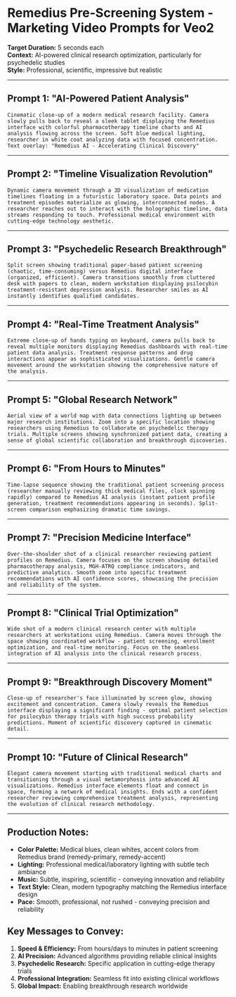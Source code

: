 # Remedius Pre-Screening System - Marketing Video Prompts for Veo2

**Target Duration:** 5 seconds each  
**Context:** AI-powered clinical research optimization, particularly for psychedelic studies  
**Style:** Professional, scientific, impressive but realistic  

---

## Prompt 1: "AI-Powered Patient Analysis"
```
Cinematic close-up of a modern medical research facility. Camera slowly pulls back to reveal a sleek tablet displaying the Remedius interface with colorful pharmacotherapy timeline charts and AI analysis flowing across the screen. Soft blue medical lighting, researcher in white coat analyzing data with focused concentration. Text overlay: "Remedius AI - Accelerating Clinical Discovery"
```

---

## Prompt 2: "Timeline Visualization Revolution" 
```
Dynamic camera movement through a 3D visualization of medication timelines floating in a futuristic laboratory space. Data points and treatment episodes materialize as glowing, interconnected nodes. A researcher reaches out to interact with the holographic timeline, data streams responding to touch. Professional medical environment with cutting-edge technology aesthetic.
```

---

## Prompt 3: "Psychedelic Research Breakthrough"
```
Split screen showing traditional paper-based patient screening (chaotic, time-consuming) versus Remedius digital interface (organized, efficient). Camera transitions smoothly from cluttered desk with papers to clean, modern workstation displaying psilocybin treatment-resistant depression analysis. Researcher smiles as AI instantly identifies qualified candidates.
```

---

## Prompt 4: "Real-Time Treatment Analysis"
```
Extreme close-up of hands typing on keyboard, camera pulls back to reveal multiple monitors displaying Remedius dashboards with real-time patient data analysis. Treatment response patterns and drug interactions appear as sophisticated visualizations. Gentle camera movement around the workstation showing the comprehensive nature of the analysis.
```

---

## Prompt 5: "Global Research Network"
```
Aerial view of a world map with data connections lighting up between major research institutions. Zoom into a specific location showing researchers using Remedius to collaborate on psychedelic therapy trials. Multiple screens showing synchronized patient data, creating a sense of global scientific collaboration and breakthrough discoveries.
```

---

## Prompt 6: "From Hours to Minutes"
```
Time-lapse sequence showing the traditional patient screening process (researcher manually reviewing thick medical files, clock spinning rapidly) compared to Remedius AI analysis (instant patient profile generation, treatment recommendations appearing in seconds). Split-screen comparison emphasizing dramatic time savings.
```

---

## Prompt 7: "Precision Medicine Interface"
```
Over-the-shoulder shot of a clinical researcher reviewing patient profiles on Remedius. Camera focuses on the screen showing detailed pharmacotherapy analysis, MGH-ATRQ compliance indicators, and predictive analytics. Smooth zoom into specific treatment recommendations with AI confidence scores, showcasing the precision and reliability of the system.
```

---

## Prompt 8: "Clinical Trial Optimization"
```
Wide shot of a modern clinical research center with multiple researchers at workstations using Remedius. Camera moves through the space showing coordinated workflow - patient screening, enrollment optimization, and real-time monitoring. Focus on the seamless integration of AI analysis into the clinical research process.
```

---

## Prompt 9: "Breakthrough Discovery Moment"
```
Close-up of researcher's face illuminated by screen glow, showing excitement and concentration. Camera slowly reveals the Remedius interface displaying a significant finding - optimal patient selection for psilocybin therapy trials with high success probability predictions. Moment of scientific discovery captured in cinematic detail.
```

---

## Prompt 10: "Future of Clinical Research"
```
Elegant camera movement starting with traditional medical charts and transitioning through a visual metamorphosis into advanced AI visualizations. Remedius interface elements float and connect in space, forming a network of medical insights. Ends with a confident researcher reviewing comprehensive treatment analysis, representing the evolution of clinical research methodology.
```

---

## Production Notes:
- **Color Palette:** Medical blues, clean whites, accent colors from Remedius brand (remedy-primary, remedy-accent)
- **Lighting:** Professional medical/laboratory lighting with subtle tech ambiance
- **Music:** Subtle, inspiring, scientific - conveying innovation and reliability
- **Text Style:** Clean, modern typography matching the Remedius interface design
- **Pace:** Smooth, professional, not rushed - conveying precision and reliability

## Key Messages to Convey:
1. **Speed & Efficiency:** From hours/days to minutes in patient screening
2. **AI Precision:** Advanced algorithms providing reliable clinical insights  
3. **Psychedelic Research:** Specific application in cutting-edge therapy trials
4. **Professional Integration:** Seamless fit into existing clinical workflows
5. **Global Impact:** Enabling breakthrough research worldwide 